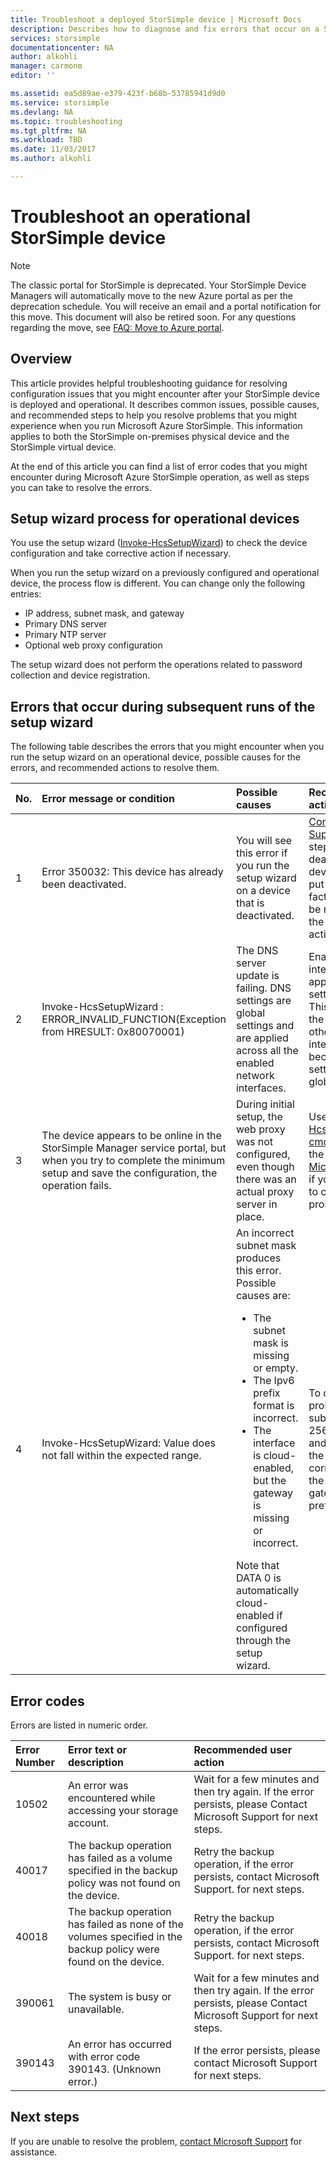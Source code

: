 ```yaml
---
title: Troubleshoot a deployed StorSimple device | Microsoft Docs
description: Describes how to diagnose and fix errors that occur on a StorSimple device that is currently deployed and operational.
services: storsimple
documentationcenter: NA
author: alkohli
manager: carmonm
editor: ''

ms.assetid: ea5d89ae-e379-423f-b68b-53785941d9d0
ms.service: storsimple
ms.devlang: NA
ms.topic: troubleshooting
ms.tgt_pltfrm: NA
ms.workload: TBD
ms.date: 11/03/2017
ms.author: alkohli

---
```

# Troubleshoot an operational StorSimple device
> [!NOTE]
> The classic portal for StorSimple is deprecated. Your StorSimple Device Managers will automatically move to the new Azure portal as per the deprecation schedule. You will receive an email and a portal notification for this move. This document will also be retired soon. For any questions regarding the move, see [FAQ: Move to Azure portal](./index.yml).

## Overview
This article provides helpful troubleshooting guidance for resolving configuration issues that you might encounter after your StorSimple device is deployed and operational. It describes common issues, possible causes, and recommended steps to help you resolve problems that you might experience when you run Microsoft Azure StorSimple. This information applies to both the StorSimple on-premises physical device and the StorSimple virtual device.

At the end of this article you can find a list of error codes that you might encounter during Microsoft Azure StorSimple operation, as well as steps you can take to resolve the errors. 

## Setup wizard process for operational devices
You use the setup wizard ([Invoke-HcsSetupWizard][1]) to check the device configuration and take corrective action if necessary.

When you run the setup wizard on a previously configured and operational device, the process flow is different. You can change only the following entries:

* IP address, subnet mask, and gateway
* Primary DNS server
* Primary NTP server
* Optional web proxy configuration

The setup wizard does not perform the operations related to password collection and device registration.

## Errors that occur during subsequent runs of the setup wizard
The following table describes the errors that you might encounter when you run the setup wizard on an operational device, possible causes for the errors, and recommended actions to resolve them. 

| No. | Error message or condition | Possible causes | Recommended action |
|:--- |:--- |:--- |:--- |
| 1 |Error 350032: This device has already been deactivated. |You will see this error if you run the setup wizard on a device that is deactivated. |[Contact Microsoft Support](./storsimple-8000-contact-microsoft-support.md) for next steps. A deactivated device cannot be put in service. A factory reset may be required before the device can be activated again. |
| 2 |Invoke-HcsSetupWizard : ERROR_INVALID_FUNCTION(Exception from HRESULT: 0x80070001) |The DNS server update is failing. DNS settings are global settings and are applied across all the enabled network interfaces. |Enable the interface and apply the DNS settings again. This may disrupt the network for other enabled interfaces because these settings are global. |
| 3 |The device appears to be online in the StorSimple Manager service portal, but when you try to complete the minimum setup and save the configuration, the operation fails. |During initial setup, the web proxy was not configured, even though there was an actual proxy server in place. |Use the [Test-HcsmConnection cmdlet][2] to locate the error. [Contact Microsoft Support](./storsimple-8000-contact-microsoft-support.md) if you are unable to correct the problem. |
| 4 |Invoke-HcsSetupWizard: Value does not fall within the expected range. |An incorrect subnet mask produces this error. Possible causes are: <ul><li> The subnet mask is missing or empty.</li><li>The Ipv6 prefix format is incorrect.</li><li>The interface is cloud-enabled, but the gateway is missing or incorrect.</li></ul>Note that DATA 0 is automatically cloud-enabled if configured through the setup wizard. |To determine the problem, use subnet 0.0.0.0 or 256.256.256.256, and then look at the output. Enter correct values for the subnet mask, gateway, and Ipv6 prefix, as needed. |

## Error codes
Errors are listed in numeric order.

| Error Number | Error text or description | Recommended user action |
|:--- |:--- |:--- |
| 10502 |An error was encountered while accessing your storage account. |Wait for a few minutes and then try again. If the error persists, please Contact Microsoft Support for next steps. |
| 40017 |The backup operation has failed as a volume specified in the backup policy was not found on the device. |Retry the backup operation, if the error persists, contact Microsoft Support. for next steps. |
| 40018 |The backup operation has failed as none of the volumes specified in the backup policy were found on the device. |Retry the backup operation, if the error persists, contact Microsoft Support. for next steps. |
| 390061 |The system is busy or unavailable. |Wait for a few minutes and then try again. If the error persists, please Contact Microsoft Support for next steps. |
| 390143 |An error has occurred with error code 390143. (Unknown error.) |If the error persists, please contact Microsoft Support for next steps. |

## Next steps
If you are unable to resolve the problem, [contact Microsoft Support](./storsimple-8000-contact-microsoft-support.md) for assistance. 

[1]: /previous-versions/windows/powershell-scripting/dn688135(v=wps.630)
[2]: /previous-versions/windows/powershell-scripting/dn715782(v=wps.630)